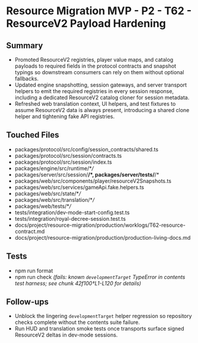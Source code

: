 # Resource Migration MVP - P2 - T62 - ResourceV2 Payload Hardening

## Summary

- Promoted ResourceV2 registries, player value maps, and catalog payloads to
  required fields in the protocol contracts and snapshot typings so downstream
  consumers can rely on them without optional fallbacks.
- Updated engine snapshotting, session gateways, and server transport helpers to
  emit the required registries in every session response, including a dedicated
  ResourceV2 catalog cloner for session metadata.
- Refreshed web translation context, UI helpers, and test fixtures to assume
  ResourceV2 data is always present, introducing a shared clone helper and
  tightening fake API registries.

## Touched Files

- packages/protocol/src/config/session_contracts/shared.ts
- packages/protocol/src/session/contracts.ts
- packages/protocol/src/session/index.ts
- packages/engine/src/runtime/\*_/_
- packages/server/src/session/**/\*, packages/server/tests/**/\*
- packages/web/src/components/player/resourceV2Snapshots.ts
- packages/web/src/services/gameApi.fake.helpers.ts
- packages/web/src/state/\*_/_
- packages/web/src/translation/\*_/_
- packages/web/tests/\*_/_
- tests/integration/dev-mode-start-config.test.ts
- tests/integration/royal-decree-session.test.ts
- docs/project/resource-migration/production/worklogs/T62-resource-contract.md
- docs/project/resource-migration/production/production-living-docs.md

## Tests

- npm run format
- npm run check _(fails: known `developmentTarget` TypeError in contents test
  harness; see chunk 42f100†L1-L120 for details)_

## Follow-ups

- Unblock the lingering `developmentTarget` helper regression so repository
  checks complete without the contents suite failure.
- Run HUD and translation smoke tests once transports surface signed ResourceV2
  deltas in dev-mode sessions.
